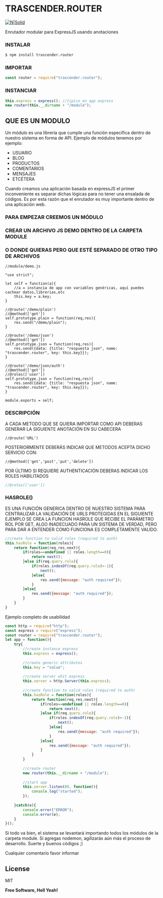 # TRASCENDER.ROUTER

[![N|Solid](https://www.jotace.cl/media/img/logo.png)](https://www.jotace.cl)

Enrutador modular para ExpressJS usando anotaciones

### INSTALAR

```sh
$ npm install trascender.router
```

### IMPORTAR
```js
const router = require("trascender.router");
```

### INSTANCIAR
```js
this.express = express(); //tipico en app express
new router(this,__dirname + "/module");
```

##  QUE ES UN MODULO
Un módulo es una librería que cumple una función específica dentro de nuestro sistema en forma de API. Ejemplo de módulos tenemos por ejemplo:
- USUARIO
- BLOG
- PRODUCTOS
- COMENTARIOS
- MENSAJES
- ETCÉTERA

Cuando creamos una aplicación basada en expressJS el primer inconveniente es separar dichas lógicas para no tener una ensalada de códigos. Es por esta razón que el enrutador es muy importante dentro de una aplicación web. 

### PARA EMPEZAR CREEMOS UN MÓDULO
### CREAR UN ARCHIVO JS DEMO DENTRO DE LA CARPETA MODULE 
### O DONDE QUIERAS PERO QUE ESTÉ SEPARADO DE OTRO TIPO DE ARCHIVOS

```JS
//module/demo.js

"use strict";

let self = function(a){
	//a = instancia de app con variables genéricas, aquí puedes cachear datos,librerias,etc
	this.key = a.key;
}

//@route('/demo/plain')
//@method(['get'])
self.prototype.plain = function(req,res){
	res.send("/demo/plain");
}

//@route('/demo/json')
//@method(['get'])
self.prototype.json = function(req,res){
	res.send({data: {title: "respuesta json", name: "trascender.router", key: this.key}});
}

//@route('/demo/json/auth')
//@method(['get'])
//@roles(['user'])
self.prototype.json = function(req,res){
	res.send({data: {title: "respuesta json", name: "trascender.router", key: this.key}});
}

module.exports = self;
```

### DESCRIPCIÓN

A CADA METODO QUE SE QUIERA IMPORTAR COMO API DEBERAS GENERAR LA SIGUIENTE ANOTACIÓN EN SU CABECERA
```JS
//@route('URL')
```
POSTERIORMENTE DEBERÁS INDICAR QUE METODOS ACEPTA DICHO SERVICIO CON:
```JS
//@method(['get','post','put','delete'])
```
POR ÚLTIMO SI REQUIERE AUTHENTICACIÓN DEBERAS INDICAR LOS ROLES HABILITADOS
```js
//@roles(['user'])
```

### HASROLE()
ES UNA FUNCIÓN GENERICA DENTRO DE NUESTRO SISTEMA PARA CENTRALIZAR LA VALIDACIÓN DE URLS PROTEGIDAS
EN EL SIGUIENTE EJEMPLO SE CREA LA FUNCION HASROLE QUE RECIBE EL PARÁMETRO ROL POR GET, ALGO INADECUADO PARA UN SISTEMA DE VERDAD, PERO PARA DAR A ENTENDER COMO FUNCIONA ES COMPLETAMENTE VALIDO.
```js
//create function to valid roles (required to auth)
this.hasRole = function(roles){
	return function(req,res,next){
		if(roles==undefined || roles.length==0){
			return next();
		}else if(req.query.role){
			if(roles.indexOf(req.query.role)>-1){
				next();
			}else{
				res.send({message: "auth required"});
			}
		}else{
			res.send({message: "auth required"});
		}
	}
}
```

Ejemplo completo de usabilidad
```js
const http = require("http");
const express = require("express");
const router = require("trascender.router");
let app = function(){
	try{
		//create instance express
		this.express = express();
		
		//create generic attributes
		this.key = "value";
		
		//create server whit express
		this.server = http.Server(this.express);
		
		//create function to valid roles (required to auth)
		this.hasRole = function(roles){
			return function(req,res,next){
				if(roles==undefined || roles.length==0){
					return next();
				}else if(req.query.role){
					if(roles.indexOf(req.query.role)>-1){
						next();
					}else{
						res.send({message: "auth required"});
					}
				}else{
					res.send({message: "auth required"});
				}
			}
		}
		
		//create router
		new router(this,__dirname + "/module");
		
		//start app
		this.server.listen(80, function(){
			console.log("started");
		});
		
	}catch(e){
		console.error("ERROR");
		console.error(e);
	}
}();

```
Si todo va bien, el sistema se levantará importando todos los módulos de la carpeta module. Si agregas nodemon, agilizarás aún más el proceso de desarrollo. Suerte y buenos códigos ;)

Cualquier comentario favor informar

License
----

MIT


**Free Software, Hell Yeah!**

[//]: # (These are reference links used in the body of this note and get stripped out when the markdown processor does its job. There is no need to format nicely because it shouldn't be seen. Thanks SO - http://stackoverflow.com/questions/4823468/store-comments-in-markdown-syntax)


   [dill]: <https://github.com/joemccann/dillinger>
   [git-repo-url]: <https://github.com/joemccann/dillinger.git>
   [john gruber]: <http://daringfireball.net>
   [df1]: <http://daringfireball.net/projects/markdown/>
   [markdown-it]: <https://github.com/markdown-it/markdown-it>
   [Ace Editor]: <http://ace.ajax.org>
   [node.js]: <http://nodejs.org>
   [Twitter Bootstrap]: <http://twitter.github.com/bootstrap/>
   [jQuery]: <http://jquery.com>
   [@tjholowaychuk]: <http://twitter.com/tjholowaychuk>
   [express]: <http://expressjs.com>
   [AngularJS]: <http://angularjs.org>
   [Gulp]: <http://gulpjs.com>

   [PlDb]: <https://github.com/joemccann/dillinger/tree/master/plugins/dropbox/README.md>
   [PlGh]: <https://github.com/joemccann/dillinger/tree/master/plugins/github/README.md>
   [PlGd]: <https://github.com/joemccann/dillinger/tree/master/plugins/googledrive/README.md>
   [PlOd]: <https://github.com/joemccann/dillinger/tree/master/plugins/onedrive/README.md>
   [PlMe]: <https://github.com/joemccann/dillinger/tree/master/plugins/medium/README.md>
   [PlGa]: <https://github.com/RahulHP/dillinger/blob/master/plugins/googleanalytics/README.md>
